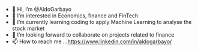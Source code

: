 - 👋 Hi, I’m @AldoGarbayo
- 👀 I’m interested in Economics, finance and FinTech
- 🌱 I’m currently learning coding to apply Machine Learning to analyse the stock market 
- 💞️ I’m looking forward to collaborate on projects related to finance
- 📫 How to reach me ...https://www.linkedin.com/in/aldogarbayo/

<!---
AldoGarbayo/AldoGarbayo is a ✨ special ✨ repository because its `README.md` (this file) appears on your GitHub profile.
You can click the Preview link to take a look at your changes.
--->
